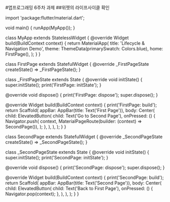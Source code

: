 #앱프로그래밍 6주차 과제
##위젯의 라이프사이클 확인

import 'package:flutter/material.dart';

void main() {
  runApp(MyApp());
}

class MyApp extends StatelessWidget {
  @override
  Widget build(BuildContext context) {
    return MaterialApp(
      title: 'Lifecycle & Navigation Demo',
      theme: ThemeData(primarySwatch: Colors.blue),
      home: FirstPage(),
    );
  }
}


class FirstPage extends StatefulWidget {
  @override
  _FirstPageState createState() => _FirstPageState();
}

class _FirstPageState extends State<FirstPage> {
  @override
  void initState() {
    super.initState();
    print('FirstPage: initState');
  }

  @override
  void dispose() {
    print('FirstPage: dispose');
    super.dispose();
  }

  @override
  Widget build(BuildContext context) {
    print('FirstPage: build');
    return Scaffold(
      appBar: AppBar(title: Text('First Page')),
      body: Center(
        child: ElevatedButton(
          child: Text('Go to Second Page'),
          onPressed: () {
            Navigator.push(
              context,
              MaterialPageRoute(builder: (context) => SecondPage()),
            );
          },
        ),
      ),
    );
  }
}


class SecondPage extends StatefulWidget {
  @override
  _SecondPageState createState() => _SecondPageState();
}

class _SecondPageState extends State<SecondPage> {
  @override
  void initState() {
    super.initState();
    print('SecondPage: initState');
  }

  @override
  void dispose() {
    print('SecondPage: dispose');
    super.dispose();
  }

  @override
  Widget build(BuildContext context) {
    print('SecondPage: build');
    return Scaffold(
      appBar: AppBar(title: Text('Second Page')),
      body: Center(
        child: ElevatedButton(
          child: Text('Back to First Page'),
          onPressed: () {
            Navigator.pop(context);
          },
        ),
      ),
    );
  }
}
